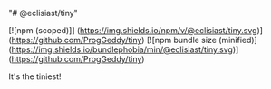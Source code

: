 "# @eclisiast/tiny" 

[![npm (scoped)]]
(https://img.shields.io/npm/v/@eclisiast/tiny.svg)]
(https://github.com/ProgGeddy/tiny)
[![npm bundle size (minified)]
(https://img.shields.io/bundlephobia/min/@eclisiast/tiny.svg)]
(https://github.com/ProgGeddy/tiny)

It's the tiniest!
